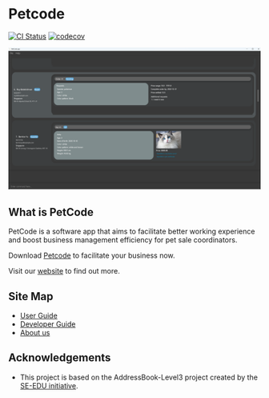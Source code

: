 # Petcode
[![CI Status](https://github.com/se-edu/addressbook-level3/workflows/Java%20CI/badge.svg)](https://github.com/AY2223S1-CS2103T-T09-2/tp/actions)
[![codecov](https://codecov.io/gh/AY2223S1-CS2103T-T09-2/tp/branch/master/graph/badge.svg?token=F6VVPXKC9C)](https://codecov.io/gh/AY2223S1-CS2103T-T09-2/tp)

![Ui](docs/images/Ui.png)

## What is PetCode
PetCode is a software app that aims to facilitate better working experience and boost business management efficiency for pet sale coordinators.

Download [Petcode]() to facilitate your business now.

Visit our [website](https://nus-cs2103-ay2223s1.github.io/tp/) to find out more.

## Site Map
+ [User Guide](\docs\UserGuide.md)
+ [Developer Guide](\docs\Developer.md)
+ [About us](\docs\AboutUs.md)

## Acknowledgements
+ This project is based on the AddressBook-Level3 project created by the [SE-EDU initiative](https://se-education.org).
